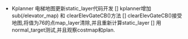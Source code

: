 - Kplanner 电梯地图更新static_layer代码开发
[] kplanner增加sub(/elevator_map) 和 clearElevGateCB()方法
[] clearElevGateCB()接受地图,将值为76的点map_layer清除,并且重新计算static_layer
[] 用normal_target测试,并且观察costmap和plan.